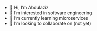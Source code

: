 - 👋 Hi, I’m Abdulaziz
- 👀 I’m interested in software engineering
- 🌱 I’m currently learning microservices
- 💞️ I’m looking to collaborate on (not yet)


<!---
leshadavay/leshadavay is a ✨ special ✨ repository because its `README.md` (this file) appears on your GitHub profile.
You can click the Preview link to take a look at your changes.
--->
